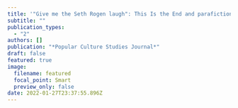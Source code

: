 ```yaml
---
title: '"Give me the Seth Rogen laugh": This Is the End and parafictional persona'
subtitle: ""
publication_types:
  - "2"
authors: []
publication: "*Popular Culture Studies Journal*"
draft: false
featured: true
image:
  filename: featured
  focal_point: Smart
  preview_only: false
date: 2022-01-27T23:37:55.896Z
---
```

